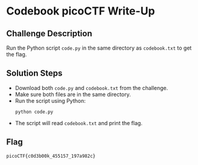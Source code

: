 # Codebook picoCTF Write-Up

## Challenge Description
Run the Python script `code.py` in the same directory as `codebook.txt` to get the flag.

## Solution Steps

- Download both `code.py` and `codebook.txt` from the challenge.
- Make sure both files are in the same directory.
- Run the script using Python:
  ```
  python code.py
  ```
- The script will read `codebook.txt` and print the flag.

## Flag
```
picoCTF{c0d3b00k_455157_197a982c}
```